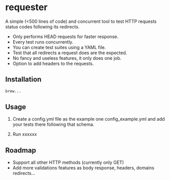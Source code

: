 # requester

A simple (<500 lines of code) and concurrent tool to test HTTP requests status codes following its redirects.

- Only performs HEAD requests for faster response.
- Every test runs concurrently.
- You can create test suites using a YAML file.
- Test that all redirects a request does are the expected.
- No fancy and useless features, it only does one job.
- Option to add headers to the requests.

## Installation

```sh
brew...
```

## Usage

1. Create a config.yml file as the example one config_example.yml and add your tests there following that schema.

2. Run xxxxxx 

## Roadmap

- Support all other HTTP methods (currently only GET)
- Add more validations features as body response, headers, domains redirects...
